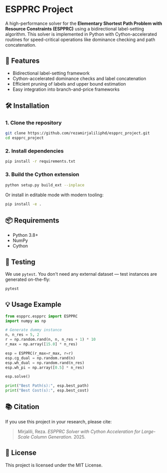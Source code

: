 # ESPPRC Project

A high-performance solver for the **Elementary Shortest Path Problem with Resource Constraints (ESPPRC)** using a bidirectional label-setting algorithm. This solver is implemented in Python with Cython-accelerated routines for speed-critical operations like dominance checking and path concatenation.

## 🚀 Features

- Bidirectional label-setting framework
- Cython-accelerated dominance checks and label concatenation
- Efficient pruning of labels and upper bound estimation
- Easy integration into branch-and-price frameworks

## 🛠️ Installation

### 1. Clone the repository

```bash
git clone https://github.com/rezamirjaliliphd/espprc_project.git
cd espprc_project
```

### 2. Install dependencies

```bash
pip install -r requirements.txt
```

### 3. Build the Cython extension

```bash
python setup.py build_ext --inplace
```

Or install in editable mode with modern tooling:

```bash
pip install -e .
```

## 📦 Requirements

- Python 3.8+
- NumPy
- Cython

## 🧪 Testing

We use `pytest`. You don't need any external dataset — test instances are generated on-the-fly:

```bash
pytest
```

## 💡 Usage Example

```python
from espprc.espprc import ESPPRC
import numpy as np

# Generate dummy instance
n, n_res = 5, 2
r = np.random.rand(n, n, n_res + 1) * 10
r_max = np.array([15.0] * n_res)

esp = ESPPRC(r_max=r_max, r=r)
esp.cg_dual = np.random.rand(n)
esp.wh_dual = np.random.rand(n_res)
esp.wh_pi = np.array([0.5] * n_res)

esp.solve()

print("Best Path(s):", esp.best_path)
print("Best Cost(s):", esp.best_cost)
```

## 📚 Citation

If you use this project in your research, please cite:

> Mirjalili, Reza. *ESPPRC Solver with Cython Acceleration for Large-Scale Column Generation.* 2025.

## 📄 License

This project is licensed under the MIT License.
